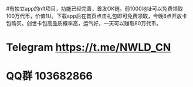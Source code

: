 #有独立app的nft项目，功能已经完善，首发OK链。前1000地址可以免费领取100万代币，价值1U。下载app后在首页点击礼包即可免费领取，今晚8点开放卡包购买。创世卡包高品质概率高，运气好，一天可以赚取80万代币。
#
# Telegram https://t.me/NWLD_CN 
#
# QQ群 103682866 
